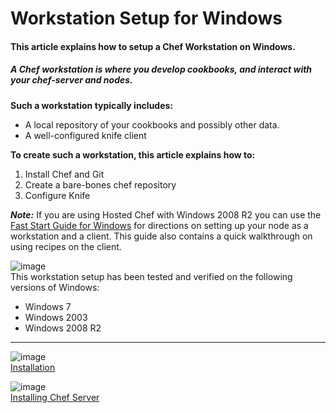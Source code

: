 Workstation Setup for Windows
=============================

  

#### This article explains how to setup a Chef Workstation on Windows.

##### A Chef workstation is where you develop cookbooks, and interact with your chef-server and nodes.

  
  

**Such a workstation typically includes:**

-   A local repository of your cookbooks and possibly other data.
-   A well-configured knife client

**To create such a workstation, this article explains how to:**

1.  Install Chef and Git
2.  Create a bare-bones chef repository
3.  Configure Knife

***Note:*** If you are using Hosted Chef with Windows 2008 R2 you can
use the [Fast Start Guide for
Windows](Fast%20Start%20Guide%20for%20Windows.html "Fast Start Guide for Windows")
for directions on setting up your node as a workstation and a client.
This guide also contains a quick walkthrough on using recipes on the
client.

  

![image](../attachments/11666233/21463109.png)  
 This workstation setup has been tested and verified on the following
versions of Windows:

-   Windows 7
-   Windows 2003
-   Windows 2008 R2

* * * * *

![image](../attachments/11666233/21463078.png)   
[Installation](Installation.html "Installation")

![image](../attachments/11666233/21463077.png)   
[Installing Chef
Server](Installing%20Chef%20Server.html "Installing Chef Server")

  
  

  

